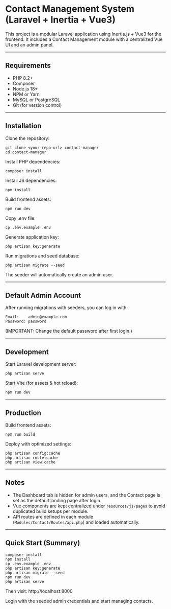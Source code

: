 Contact Management System (Laravel + Inertia + Vue3)
====================================================

This project is a modular Laravel application using Inertia.js + Vue3 for the frontend.
It includes a Contact Management module with a centralized Vue UI and an admin panel.

----------------------------------------------------
Requirements
----------------------------------------------------
- PHP 8.2+
- Composer
- Node.js 18+
- NPM or Yarn
- MySQL or PostgreSQL
- Git (for version control)

----------------------------------------------------
Installation
----------------------------------------------------
Clone the repository:
```
git clone <your-repo-url> contact-manager
cd contact-manager
```

Install PHP dependencies:
```
composer install
```

Install JS dependencies:
```
npm install
```

Build frontend assets:
```
npm run dev
```

Copy .env file:
```
cp .env.example .env
```

Generate application key:
```
php artisan key:generate
```

Run migrations and seed database:
```
php artisan migrate --seed
```

The seeder will automatically create an admin user.

----------------------------------------------------
Default Admin Account
----------------------------------------------------
After running migrations with seeders, you can log in with:

    Email:    admin@example.com
    Password: password

(IMPORTANT: Change the default password after first login.)

----------------------------------------------------
Development
----------------------------------------------------
Start Laravel development server:
```
php artisan serve
```

Start Vite (for assets & hot reload):
```
npm run dev
```

----------------------------------------------------
Production
----------------------------------------------------
Build frontend assets:
```
npm run build
```

Deploy with optimized settings:
```
php artisan config:cache
php artisan route:cache
php artisan view:cache
```

----------------------------------------------------
Notes
----------------------------------------------------
- The Dashboard tab is hidden for admin users, and the Contact page is set as the default landing page after login.
- Vue components are kept centralized under `resources/js/pages` to avoid duplicated build setups per module.
- API routes are defined in each module (`Modules/Contact/Routes/api.php`) and loaded automatically.

----------------------------------------------------
Quick Start (Summary)
----------------------------------------------------
    composer install
    npm install
    cp .env.example .env
    php artisan key:generate
    php artisan migrate --seed
    npm run dev
    php artisan serve

Then visit:
http://localhost:8000

Login with the seeded admin credentials and start managing contacts.
